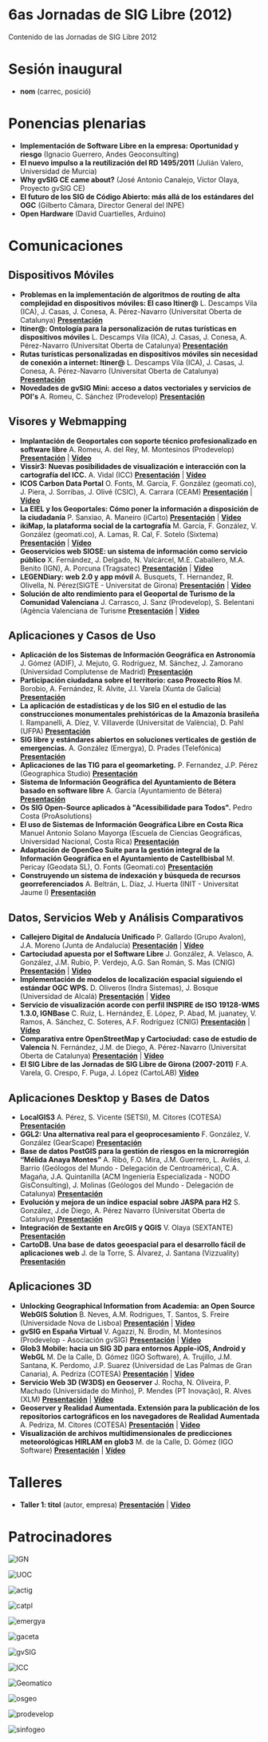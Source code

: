 # 6as Jornadas de SIG Libre (2012)

Contenido de las Jornadas de SIG Libre 2012

Sesión inaugural
==================

* **nom** (carrec, posició)

Ponencias plenarias
====================

* **Implementación de Software Libre en la empresa: Oportunidad y riesgo** (Ignacio Guerrero, Andes Geoconsulting)
* **El nuevo impulso a la reutilización del RD 1495/2011** (Julián Valero, Universidad de Murcia)
* **Why gvSIG CE came about?** (José Antonio Canalejo, Víctor Olaya, Proyecto gvSIG CE)
* **El futuro de los SIG de Código Abierto: más allá de los estándares del OGC** (Gilberto Câmara, Director General del INPE)
* **Open Hardware** (David Cuartielles, Arduino)

Comunicaciones
=================

Dispositivos Móviles
---------------------------

* **Problemas en la implementación de algoritmos de routing de alta complejidad en dispositivos móviles: El caso Itiner@** L. Descamps Vila (ICA), J. Casas, J. Conesa, A. Pérez-Navarro (Universitat Oberta de Catalunya) **[Presentación](https://dugi-doc.udg.edu/handle/10256/4263)** 
* **Itiner@: Ontología para la personalización de rutas turísticas en dispositivos móviles** L. Descamps Vila (ICA), J. Casas, J. Conesa, A. Pérez-Navarro (Universitat Oberta de Catalunya) **[Presentación](https://dugi-doc.udg.edu/handle/10256/4295)** 
* **Rutas turísticas personalizadas en dispositivos móviles sin necesidad de conexión a internet: Itiner@** L. Descamps Vila (ICA), J. Casas, J. Conesa, A. Pérez-Navarro (Universitat Oberta de Catalunya) **[Presentación](https://dugi-doc.udg.edu/handle/10256/4314)** 
* **Novedades de gvSIG Mini: acceso a datos vectoriales y servicios de POI's** A. Romeu, C. Sánchez (Prodevelop) **[Presentación](https://dugi-doc.udg.edu/handle/10256/4315)** 


Visores y Webmapping
---------------------------

* **Implantación de Geoportales con soporte técnico profesionalizado en software libre** A. Romeu, A. del Rey, M. Montesinos (Prodevelop) **[Presentación](https://dugi-doc.udg.edu/handle/10256/4194)** | **[Vídeo](http://diobma.udg.edu/handle/10256.1/2447)**
* **Vissir3: Nuevas posibilidades de visualización e interacción con la cartografía del ICC.** A. Vidal (ICC) **[Presentación](https://dugi-doc.udg.edu/handle/10256/4195)** | **[Vídeo](http://diobma.udg.edu/handle/10256.1/2448)**
* **ICOS Carbon Data Portal** O. Fonts, M. García, F. González (geomati.co), J. Piera, J. Sorribas, J. Olivé (CSIC), A. Carrara (CEAM)  **[Presentación](https://dugi-doc.udg.edu/handle/10256/4196)** | **[Vídeo](http://diobma.udg.edu/handle/10256.1/2449)** 
* **La EIEL y los Geoportales: Cómo poner la información a disposición de la ciudadanía** P. Sanxiao, A. Maneiro (iCarto) **[Presentación](https://dugi-doc.udg.edu/handle/10256/4197)** | **[Vídeo](http://diobma.udg.edu/handle/10256.1/2450)**
* **ikiMap, la plataforma social de la cartografía** M. García, F. González, V. González (geomati.co), A. Lamas, R. Cal, F. Sotelo (Sixtema) **[Presentación](https://dugi-doc.udg.edu/handle/10256/4198)** | **[Vídeo](http://diobma.udg.edu/handle/10256.1/2451)**
* **Geoservicios web SIOSE: un sistema de información como servicio público** X. Fernández, J. Delgado, N. Valcárcel, M.E. Caballero, M.A. Benito (IGN), A. Porcuna (Tragsatec) **[Presentación](https://dugi-doc.udg.edu/handle/10256/4199)** | **[Vídeo](http://diobma.udg.edu/handle/10256.1/2452)**
* **LEGENDiary: web 2.0 y app móvil** A. Busquets, T. Hernandez, R. Olivella, N. Pérez(SIGTE - Universitat de Girona)  **[Presentación](https://dugi-doc.udg.edu/handle/10256/4200)** | **[Vídeo](http://diobma.udg.edu/handle/10256.1/2453)**
* **Solución de alto rendimiento para el Geoportal de Turismo de la Comunidad Valenciana** J. Carrasco, J. Sanz (Prodevelop), S. Belentani (Agència Valenciana de Turisme **[Presentación](https://dugi-doc.udg.edu/handle/10256/4201)** | **[Vídeo](http://diobma.udg.edu/handle/10256.1/2454)**


Aplicaciones y Casos de Uso
---------------------------

* **Aplicación de los Sistemas de Información Geográfica en Astronomía** J. Gómez (ADIF), J. Mejuto, G. Rodríguez, M. Sánchez, J. Zamorano (Universidad Complutense de Madrid) **[Presentación](https://dugi-doc.udg.edu/handle/10256/4323)**
* **Participación ciudadana sobre el territorio: caso Proxecto Ríos** M. Borobio, A. Fernández, R. Alvite, J.I. Varela (Xunta de Galicia) **[Presentación](https://dugi-doc.udg.edu/handle/10256/4324)**
* **La aplicación de estadísticas y de los SIG en el estudio de las construcciones monumentales prehistóricas de la Amazonía brasileña** I. Rampanelli, A. Díez, V. Villaverde (Universitat de València), D. Pahl (UFPA)  **[Presentación](https://dugi-doc.udg.edu/handle/10256/4337)**
* **SIG libre y estándares abiertos en soluciones verticales de gestión de emergencias.** A. González (Emergya), D. Prades (Telefónica) **[Presentación](https://dugi-doc.udg.edu/handle/10256/4338)**
* **Aplicaciones de las TIG para el geomarketing.** P. Fernandez, J.P. Pérez (Geographica Studio) **[Presentación](https://dugi-doc.udg.edu/handle/10256/4982)**
* **Sistema de Información Geográfica del Ayuntamiento de Bétera basado en software libre** A. García (Ayuntamiento de Bétera) **[Presentación](https://dugi-doc.udg.edu/handle/10256/4983)** 
* **Os SIG Open-Source aplicados à "Acessibilidade para Todos".** Pedro Costa (ProAsolutions) 
* **El uso de Sistemas de Información Geográfica Libre en Costa Rica** Manuel Antonio Solano Mayorga (Escuela de Ciencias Geográficas, Universidad Nacional, Costa Rica) **[Presentación](https://dugi-doc.udg.edu/handle/10256/4233)** 
* **Adaptación de OpenGeo Suite para la gestión integral de la Información Geográfica en el Ayuntamiento de Castellbisbal** M. Pericay (Geodata SL), O. Fonts (Geomati.co) **[Presentación](https://dugi-doc.udg.edu/handle/10256/5842)** 
* **Construyendo un sistema de indexación y búsqueda de recursos georreferenciados** A. Beltrán, L. Díaz, J. Huerta (INIT - Universitat Jaume I) **[Presentación](https://dugi-doc.udg.edu/handle/10256/5856)** 


Datos, Servicios Web y Análisis Comparativos
---------------------------

* **Callejero Digital de Andalucía Unificado** P. Gallardo (Grupo Avalon), J.A. Moreno (Junta de Andalucía) **[Presentación](https://dugi-doc.udg.edu/handle/10256/4204)** | **[Vídeo](http://diobma.udg.edu/handle/10256.1/2457)**
* **Cartociudad apuesta por el Software Libre** J. González, A. Velasco, A. González, J.M. Rubio, P. Verdejo, A.G. San Román, S. Mas (CNIG) **[Presentación](https://dugi-doc.udg.edu/handle/10256/4205)** | **[Vídeo](http://diobma.udg.edu/handle/10256.1/2458)**
* **Implementación de modelos de localización espacial siguiendo el estándar OGC WPS.** D. Oliveros (Indra Sistemas), J. Bosque (Universidad de Alcalá) **[Presentación](https://dugi-doc.udg.edu/handle/10256/4206)** | **[Vídeo](http://diobma.udg.edu/handle/10256.1/2459)**
* **Servicio de visualización acorde con perfil INSPIRE de ISO 19128-WMS 1.3.0, IGNBase**  C. Ruiz, L. Hernández, E. López, P. Abad, M. juanatey, V. Ramos, A. Sánchez, C. Soteres, A.F. Rodríguez (CNIG)  **[Presentación](https://dugi-doc.udg.edu/handle/10256/4207)** | **[Vídeo](http://diobma.udg.edu/handle/10256.1/2460)**
* **Comparativa entre OpenStreetMap y Cartociudad: caso de estudio de Valencia** N. Fernández, J.M. de Diego, A. Pérez-Navarro (Universitat Oberta de Catalunya)  **[Presentación](https://dugi-doc.udg.edu/handle/10256/4224)** | **[Vídeo](http://diobma.udg.edu/handle/10256.1/2461)**
* **El SIG Libre de las Jornadas de SIG Libre de Girona (2007-2011)** F.A. Varela, G. Crespo, F. Puga, J. López (CartoLAB)  **[Vídeo](http://diobma.udg.edu/handle/10256.1/2462)**


Aplicaciones Desktop y Bases de Datos
---------------------------
* **LocalGIS3** A. Pérez, S. Vicente (SETSI), M. Citores (COTESA) **[Presentación](https://dugi-doc.udg.edu/handle/10256/5857)** 
* **GGL2: Una alternativa real para el geoprocesamiento** F. González, V. González (GearScape) **[Presentación](https://dugi-doc.udg.edu/handle/10256/5858)** 
* **Base de datos PostGIS para la gestión de riesgos en la microrregión “Mélida Anaya Montes”** A. Ribó, F.O. Mira, J.M. Guerrero, L. Avilés, J. Barrio (Geólogos del Mundo - Delegación de Centroamérica), C.A. Magaña, J.A. Quintanilla (ACM Ingeniería Especializada - NODO GisConsulting), J. Molinas (Geólogos del Mundo - Delegación de Catalunya) **[Presentación](https://dugi-doc.udg.edu/handle/10256/5859)** 
* **Evolución y mejora de un índice espacial sobre JASPA para H2** S. González, J.de Diego, A. Pérez Navarro (Universitat Oberta de Catalunya) **[Presentación](https://dugi-doc.udg.edu/handle/10256/5868)** 
* **Integración de Sextante en ArcGIS y QGIS** V. Olaya (SEXTANTE) **[Presentación](https://dugi-doc.udg.edu/handle/10256/5869)** 
* **CartoDB. Una base de datos geoespacial para el desarrollo fácil de aplicaciones web** J. de la Torre, S. Álvarez, J. Santana (Vizzuality)  **[Presentación](https://dugi-doc.udg.edu/handle/10256/5870)**

Aplicaciones 3D
---------------------------
* **Unlocking Geographical Information from Academia: an Open Source WebGIS Solution** B. Neves, A.M. Rodrigues, T. Santos, S. Freire (Universidade Nova de Lisboa)  **[Presentación](https://dugi-doc.udg.edu/handle/10256/4226)** | **[Vídeo](http://diobma.udg.edu/handle/10256.1/2463)**
* **gvSIG en España Virtual** V. Agazzi, N. Brodin, M. Montesinos (Prodevelop - Asociación gvSIG) **[Presentación](https://dugi-doc.udg.edu/handle/10256/4227)** | **[Vídeo](http://diobma.udg.edu/handle/10256.1/2464)**
* **Glob3 Mobile: hacia un SIG 3D para entornos Apple-iOS, Android y WebGL** M. De la Calle, D. Gómez (IGO Software), A. Trujillo, J.M. Santana, K. Perdomo, J.P. Suarez (Universidad de Las Palmas de Gran Canaria), A. Pedriza (COTESA) **[Presentación](https://dugi-doc.udg.edu/handle/10256/4228)** | **[Vídeo](http://diobma.udg.edu/handle/10256.1/2465)**
* **Servicio Web 3D (W3DS) en Geoserver** J. Rocha, N. Oliveira, P. Machado (Universidade do Minho), P. Mendes (PT Inovação), R. Alves (XLM) **[Presentación](https://dugi-doc.udg.edu/handle/10256/4229)** | **[Vídeo](http://diobma.udg.edu/handle/10256.1/2466)**
* **Geoserver y Realidad Aumentada. Extensión para la publicación de los repositorios cartográficos en los navegadores de Realidad Aumentada** A. Pedriza, M. Citores (COTESA) **[Presentación](https://dugi-doc.udg.edu/handle/10256/4230)** | **[Vídeo](http://diobma.udg.edu/handle/10256.1/2467)**
* **Visualización de archivos multidimensionales de predicciones meteorológicas HIRLAM en glob3** M. de la Calle, D. Gómez (IGO Software) **[Presentación](https://dugi-doc.udg.edu/handle/10256/4231)** | **[Vídeo](http://diobma.udg.edu/handle/10256.1/2468)**

Talleres
========

* **Taller 1: titol** (autor, empresa) **[Presentación]()** | **[Vídeo]()** 

Patrocinadores
==============

![IGN](img/ign.png)

![UOC](img/UOC.gif)

![actig](img/actig.jpg)

![catpl](img/catpl.jpg)

![emergya](img/emergya.jpg)

![gaceta](img/emergya.jpg)

![gvSIG](img/gvSIG.jpg)

![ICC](img/icc.jpg)

![Geomatico](img/logo_geomatico.jpg)

![osgeo](img/osgeo.jpg)

![prodevelop](img/prodevelop.jpg)

![sinfogeo](img/sinfogeo.jpg)
